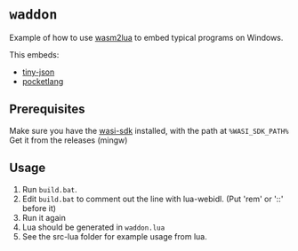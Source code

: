 # ``waddon``
Example of how to use [wasm2lua](https://github.com/SwadicalRag/wasm2lua) to embed typical programs on Windows.

This embeds:
* [tiny-json](https://github.com/rafagafe/tiny-json)
* [pocketlang](https://github.com/ThakeeNathees/pocketlang)

## Prerequisites
Make sure you have the [wasi-sdk](https://github.com/WebAssembly/wasi-sdk) installed, with the path at ``%WASI_SDK_PATH%``
Get it from the releases (mingw)

## Usage
1. Run ``build.bat``.
2. Edit ``build.bat`` to comment out the line with lua-webidl. (Put 'rem' or '::' before it)
3. Run it again
4. Lua should be generated in ``waddon.lua``
5. See the src-lua folder for example usage from lua.